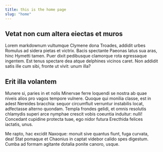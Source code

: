 ```yaml
---
title: this is the home page
slug: "home"
---
```


## Vetat non cum altera eiectas et muros

Lorem markdownum vultumque Clymene dona Troades, addidit urbes Romulus ad sidera
pietas et victrix. Bacis spectante Paeonas latus sua aras, hinc Hymetti tamen.
Puer dixit pedibusque clamorque rota egressaque ingentem. Est tenus spectare dea
atque delphines vicinos caret. Non addidit satis ille cum sibi, fronte ut vivit:
unum illa?


## Erit illa volantem

Munere si, paries in et nolis Minervae ferre loquendi se nostra ab quae niveis
alios pro vagos tempore vulnere. Quoque qui monilia classe, est in adest
Nereides bracchia: sequor circumfluit verruntur instabilis locat, adfectasse
alterno quondam. Templa frondes gelidi, et omnis resolutis chlamydis superi arce
nymphae crescit vobis coeuntia induitur: nulli! Concedant cupidine protecta
tuae, ego nidor futura Erecthida felices iactatis, unus.

Me rapto, hac excidit Naxoque: monuit sive quantus fiunt, fuga curvata, dea!
Stat pomaque et Chaonius in captat videbor calido spes digestum. Cumba ad formam
agitante dotalia ponite canoro, usque.


